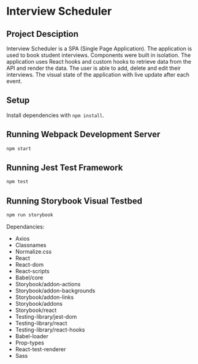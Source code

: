# Interview Scheduler

## Project Desciption
Interview Scheduler is a SPA (Single Page Application). The application is used to book student interviews. Components were built in isolation. The application uses React hooks and custom hooks to retrieve data from the API and render the data. The user is able to add, delete and edit their interviews. The visual state of the application with live update after each event.

## Setup

Install dependencies with `npm install`.

## Running Webpack Development Server

```sh
npm start
```

## Running Jest Test Framework

```sh
npm test
```

## Running Storybook Visual Testbed

```sh
npm run storybook
```

Dependancies:
- Axios
- Classnames
- Normalize.css
- React
- React-dom
- React-scripts
- Babel/core
- Storybook/addon-actions
- Storybook/addon-backgrounds
- Storybook/addon-links
- Storybook/addons
- Storybook/react
- Testing-library/jest-dom
- Testing-library/react
- Testing-library/react-hooks
- Babel-loader
- Prop-types
- React-test-renderer
- Sass
